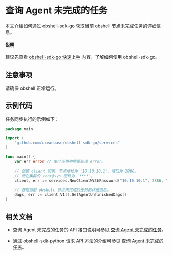 # 查询 Agent 未完成的任务

本文介绍如何通过 obshell-sdk-go 获取当前 obshell 节点未完成任务的详细信息。

<main id="notice" type='explain'>
  <h4>说明</h4>
  <p>建议先查看 <a href='100.quickstart-of-go.md'>obshell-sdk-go 快速上手</a> 内容，了解如何使用 obshell-sdk-go。</p>
</main>

## 注意事项

请确保 obshell 正常运行。

## 示例代码

任务同步执行的示例如下：

```go
package main

import (
    "github.com/oceanbase/obshell-sdk-go/services"
)

func main() {
    var err error // 生产环境中需要处理 error。
    
    // 创建 client 实例，节点地址为 '10.10.10.1'，端口为 2886。
    // 所在集群的 root@sys 密码为 '****'。
    client, err := services.NewClientWithPassword("10.10.10.1", 2886, "***")

    // 获取当前 obshell 节点未完成的任务的详细信息。
    dags, err := client.V1().GetAgentUnfinishedDags()
}
```

## 相关文档

* 查询 Agent 未完成的任务的 API 接口说明可参见 [查询 Agent 未完成的任务](../../400.obshell-api-reference/2400.get-agent-unfinish-task.md)。

* 通过 obshell-sdk-python 请求 API 方法的介绍可参见 [查询 Agent 未完成的任务](../100.python/2400.get-agent-unfinish-task-of-python.md)。
